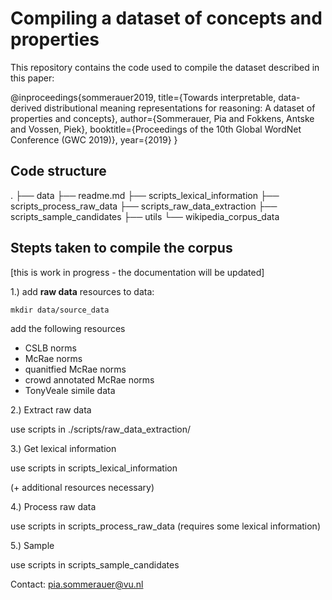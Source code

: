 # Compiling a dataset of concepts and properties


This repository contains the code used to compile the dataset described in this paper:

@inproceedings{sommerauer2019,
title={Towards interpretable, data-derived distributional meaning representations for reasoning: A dataset of properties and concepts},
author={Sommerauer, Pia and Fokkens, Antske and Vossen, Piek},
booktitle={Proceedings of the 10th Global WordNet Conference (GWC 2019)},
year={2019}
}


## Code structure

.
├── data
├── readme.md
├── scripts_lexical_information
├── scripts_process_raw_data
├── scripts_raw_data_extraction
├── scripts_sample_candidates
├── utils
└── wikipedia_corpus_data

## Stepts taken to compile the corpus

[this is work in progress - the documentation will be updated]

1.) add **raw data** resources to data:

`mkdir data/source_data`

add the following resources

- CSLB norms
- McRae norms
- quanitfied McRae norms
- crowd annotated McRae norms
- TonyVeale simile data

2.) Extract raw data

use scripts in ./scripts/raw_data_extraction/

3.) Get lexical information

use scripts in scripts_lexical_information

(+ additional resources necessary)

4.) Process raw data

use scripts in scripts_process_raw_data (requires some lexical information)

5.) Sample

use scripts in scripts_sample_candidates


Contact: pia.sommerauer@vu.nl


